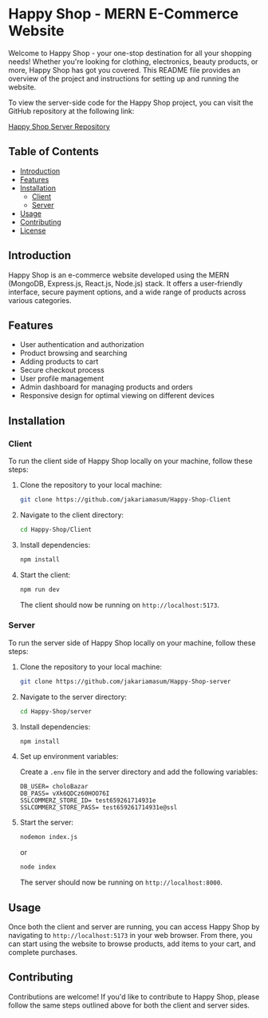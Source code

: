 
# Happy Shop - MERN E-Commerce Website

Welcome to Happy Shop - your one-stop destination for all your shopping needs! Whether you're looking for clothing, electronics, beauty products, or more, Happy Shop has got you covered. This README file provides an overview of the project and instructions for setting up and running the website.

To view the server-side code for the Happy Shop project, you can visit the GitHub repository at the following link:

[Happy Shop Server Repository](https://github.com/jakariamasum/Happy-Shop-server)


## Table of Contents

- [Introduction](#introduction)
- [Features](#features)
- [Installation](#installation)
  - [Client](#client)
  - [Server](#server)
- [Usage](#usage)
- [Contributing](#contributing)
- [License](#license)

## Introduction

Happy Shop is an e-commerce website developed using the MERN (MongoDB, Express.js, React.js, Node.js) stack. It offers a user-friendly interface, secure payment options, and a wide range of products across various categories.

## Features

- User authentication and authorization
- Product browsing and searching
- Adding products to cart
- Secure checkout process
- User profile management
- Admin dashboard for managing products and orders
- Responsive design for optimal viewing on different devices

## Installation

### Client

To run the client side of Happy Shop locally on your machine, follow these steps:

1. Clone the repository to your local machine:

   ```bash
   git clone https://github.com/jakariamasum/Happy-Shop-Client
   ```

2. Navigate to the client directory:

   ```bash
   cd Happy-Shop/Client
   ```

3. Install dependencies:

   ```bash
   npm install
   ```

4. Start the client:

   ```bash
   npm run dev
   ```

   The client should now be running on `http://localhost:5173`.

### Server

To run the server side of Happy Shop locally on your machine, follow these steps:

1. Clone the repository to your local machine:

   ```bash
   git clone https://github.com/jakariamasum/Happy-Shop-server
   ```

2. Navigate to the server directory:

   ```bash
   cd Happy-Shop/server
   ```

3. Install dependencies:

   ```bash
   npm install
   ```

4. Set up environment variables:

   Create a `.env` file in the server directory and add the following variables:

   ```plaintext
   DB_USER= choloBazar
   DB_PASS= vXk6QDCz60HOO76I
   SSLCOMMERZ_STORE_ID= test659261714931e
   SSLCOMMERZ_STORE_PASS= test659261714931e@ssl
   ```

5. Start the server:

   ```bash
   nodemon index.js
   ```
   or 
   ```bash
   node index
   ```

   The server should now be running on `http://localhost:8000`.

## Usage

Once both the client and server are running, you can access Happy Shop by navigating to `http://localhost:5173` in your web browser. From there, you can start using the website to browse products, add items to your cart, and complete purchases.

## Contributing

Contributions are welcome! If you'd like to contribute to Happy Shop, please follow the same steps outlined above for both the client and server sides.
